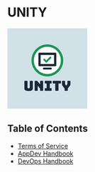 <!-- DOCTOC SKIP -->
# UNITY

![](assets/unity_logo.png)

## Table of Contents

* [Terms of Service](Terms-of-Service.md)
* [AppDev Handbook](app-dev-handbook/index.md)
* [DevOps Handbook](dev-ops-handbook/index.md)

